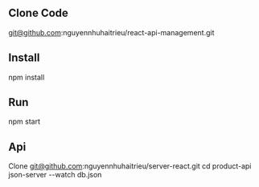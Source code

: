## Clone Code 
git@github.com:nguyennhuhaitrieu/react-api-management.git

## Install 
npm install

## Run 
npm start 

## Api 
Clone git@github.com:nguyennhuhaitrieu/server-react.git
cd product-api
json-server --watch db.json
